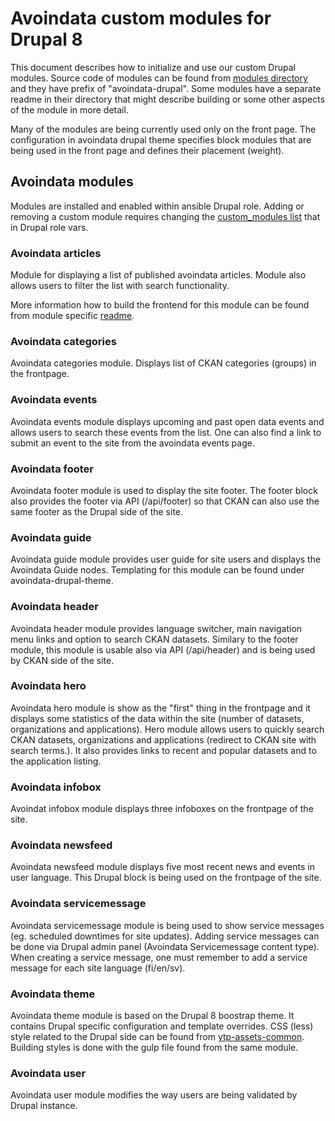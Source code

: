 # Avoindata custom modules for Drupal 8

This document describes how to initialize and use our custom Drupal modules. Source code of modules can be found from [modules directory](https://github.com/vrk-kpa/opendata/tree/master/modules) and they have prefix of "avoindata-drupal". Some modules have a separate readme in their directory that might describe building or some other aspects of the module in more detail.

Many of the modules are being currently used only on the front page. The configuration in avoindata drupal theme specifies block modules that are being used in the front page and defines their placement (weight).

## Avoindata modules

Modules are installed and enabled within ansible Drupal role. Adding or removing a custom module requires changing the [custom_modules list](https://github.com/vrk-kpa/opendata/blob/master/ansible/roles/Ddupal/vars/main.yml)  that in Drupal role vars.


### Avoindata articles

Module for displaying a list of published avoindata articles. Module also allows users to filter the list with search functionality.

More information how to build the frontend for this module can be found from module specific [readme](https://github.com/vrk-kpa/opendata/blob/master/modules/avoindata-drupal-articles/README.md).

### Avoindata categories

Avoindata categories module. Displays list of CKAN categories (groups) in the frontpage.


### Avoindata events

Avoindata events module displays upcoming and past open data events and allows users to search these events from the list. One can also find a link to submit an event to the site from the avoindata events page.

### Avoindata footer

Avoindata footer module is used to display the site footer. The footer block also provides the footer via API (/api/footer) so that CKAN can also use the same footer as the Drupal side of the site.

### Avoindata guide

Avoindata guide module provides user guide for site users and displays the Avoindata Guide nodes. Templating for this module can be found under avoindata-drupal-theme.

### Avoindata header

Avoindata header module provides language switcher, main navigation menu links and option to search CKAN datasets. Similary to the footer module, this module is usable also via API (/api/header) and is being used by CKAN side of the site.

### Avoindata hero

Avoindata hero module is show as the "first" thing in the frontpage and it displays some statistics of the data within the site (number of datasets, organizations and applications). Hero module allows users to quickly search CKAN datasets, organizations and applications (redirect to CKAN site with search terms.). It also provides links to recent and popular datasets and to the application listing.

### Avoindata infobox

Avoindat infobox module displays three infoboxes on the frontpage of the site.

### Avoindata newsfeed

Avoindata newsfeed module displays five most recent news and events in user language. This Drupal block is being used on the frontpage of the site.

### Avoindata servicemessage

Avoindata servicemessage module is being used to show service messages (eg. scheduled downtimes for site updates). Adding service messages can be done via Drupal admin panel (Avoindata Servicemessage content type). When creating a service message, one must remember to add a service message for each site language (fi/en/sv).

### Avoindata theme

Avoindata theme module is based on the Drupal 8 boostrap theme. It contains Drupal specific configuration and template overrides. CSS (less) style related to the Drupal side can be found from [ytp-assets-common](https://github.com/vrk-kpa/opendata/tree/master/modules/ytp-assets-common/src/less/Drupal). Building styles is done with the gulp file found from the same module.

### Avoindata user

Avoindata user module modifies the way users are being validated by Drupal instance.
